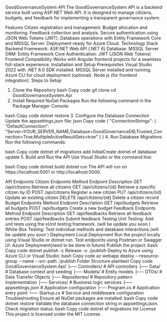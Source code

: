 GoodGovernanceSystem API
The GoodGovernanceSystem API is a backend service built using ASP.NET Web API. It is designed to manage citizens, budgets, and feedback for implementing a transparent governance system.

Features
Citizen registration and management.
Budget allocation and monitoring.
Feedback collection and analysis.
Secure authentication using JSON Web Tokens (JWT).
Database operations with Entity Framework Core and MSSQL Server.
Deployment-ready for Azure Cloud.
Technology Stack
Backend
Framework: ASP.NET Web API (.NET 6)
Database: MSSQL Server
ORM: Entity Framework Core
Authentication: JWT (JSON Web Tokens)
Frontend Compatibility
Works with Angular frontend projects for a seamless full-stack experience.
Installation and Setup
Prerequisites
Visual Studio 2022 with .NET 6.0 SDK installed.
MSSQL Server installed and running.
Azure CLI for cloud deployment (optional).
Node.js (for frontend integration).
Steps to Setup
1. Clone the Repository
bash
Copy code
git clone <repository-url>
cd GoodGovernanceSystem.Api
2. Install Required NuGet Packages
Run the following command in the Package Manager Console:

bash
Copy code
dotnet restore
3. Configure the Database Connection
Update the appsettings.json file:
json
Copy code
{
  "ConnectionStrings": {
    "DefaultConnection": "Server=YOUR_SERVER_NAME;Database=GoodGovernanceDB;Trusted_Connection=True;MultipleActiveResultSets=true"
  }
}
4. Run Database Migrations
Run the following commands:

bash
Copy code
dotnet ef migrations add InitialCreate
dotnet ef database update
5. Build and Run the API
Use Visual Studio or the command line:

bash
Copy code
dotnet build
dotnet run
The API will run on https://localhost:5001 or http://localhost:5000.

API Endpoints
Citizen Endpoints
Method	Endpoint	Description
GET	/api/citizens	Retrieve all citizens
GET	/api/citizens/{id}	Retrieve a specific citizen by ID
POST	/api/citizens	Register a new citizen
PUT	/api/citizens/{id}	Update an existing citizen
DELETE	/api/citizens/{id}	Delete a citizen record
Budget Endpoints
Method	Endpoint	Description
GET	/api/budgets	Retrieve all budgets
POST	/api/budgets	Create a new budget
Feedback Endpoints
Method	Endpoint	Description
GET	/api/feedbacks	Retrieve all feedback entries
POST	/api/feedbacks	Submit feedback
Testing
Unit Testing: Add unit tests using the xUnit testing framework.
(will be update you soon )
White-Box Testing: Test individual methods and database interactions.(will be update you soon )
Deployment
Local Deployment
Run the project locally using Visual Studio or dotnet run.
Test endpoints using Postman or Swagger UI.
Azure Deployment(need to be done in future)
Publish the project:
bash
Copy code
dotnet publish -c Release -o ./publish
Deploy to Azure using Azure CLI or Visual Studio:
bash
Copy code
az webapp deploy --resource-group <ResourceGroup> --name <AppName> --src-path ./publish
Folder Structure
plaintext
Copy code
GoodGovernanceSystem.Api/
├── Controllers/            # API controllers
├── Data/                   # Database context and seeding
├── Models/                 # Entity models
├── DTOs/                   # Data Transfer Objects
├── Repositories/           # Repository pattern implementation
├── Services/               # Business logic services
├── appsettings.json        # Application configuration
├── Program.cs              # Application entry point
└── Startup.cs              # Service and middleware configuration
Troubleshooting
Ensure all NuGet packages are installed:
bash
Copy code
dotnet restore
Validate the database connection string in appsettings.json.
Check migration status:
bash
Copy code
dotnet ef migrations list
License
This project is licensed under the MIT License.
